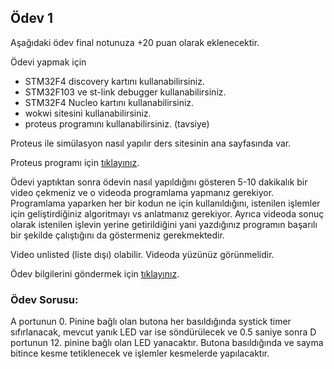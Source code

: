 ## Ödev 1
Aşağıdaki ödev final notunuza +20 puan olarak eklenecektir.

Ödevi yapmak için
- STM32F4 discovery kartını kullanabilirsiniz.
- STM32F103 ve  st-link debugger kullanabilirsiniz.
- STM32F4 Nucleo kartını kullanabilirsiniz.
- wokwi sitesini kullanabilirsiniz.
- proteus programını kullanabilirsiniz. (tavsiye)

Proteus ile simülasyon nasıl yapılır ders sitesinin ana sayfasında var.

Proteus programı için [tıklayınız](https://drive.google.com/file/d/1g7SfHD0NUVeudiIlYYxPVaYGqk-GU8t5/view?usp=sharing).

Ödevi yaptıktan sonra ödevin nasıl yapıldığını gösteren 5-10 dakikalık bir video çekmeniz ve o videoda  programlama yapmanız gerekiyor. Programlama yaparken her bir kodun ne için kullanıldığını,  istenilen işlemler için geliştirdiğiniz algoritmayı vs  anlatmanız gerekiyor. Ayrıca videoda sonuç olarak istenilen işlevin yerine getirildiğini yani yazdığınız programın başarılı bir şekilde çalıştığını da göstermeniz gerekmektedir.

Video unlisted (liste dışı) olabilir. Videoda yüzünüz görünmelidir.

Ödev bilgilerini göndermek için [tıklayınız](https://forms.gle/WZA4ms21wLQ7CJQr7).

### Ödev Sorusu:

A portunun 0. Pinine bağlı olan butona her basıldığında systick timer sıfırlanacak, mevcut yanık LED var ise söndürülecek ve 0.5 saniye sonra D portunun 12. pinine bağlı olan LED yanacaktır.  Butona basıldığında ve sayma bitince kesme tetiklenecek ve işlemler kesmelerde yapılacaktır. 



